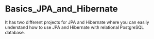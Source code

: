 # Basics_JPA_and_Hibernate
It has two different projects for JPA and Hibernate where you can easily understand how to use JPA and Hibernate with  relational PostgreSQL database.


